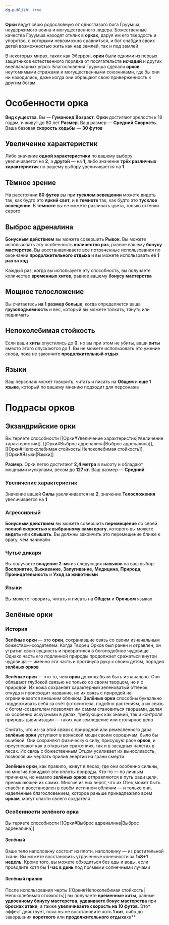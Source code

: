 ```yaml
---
dg-publish: true
---
```

**Орки** ведут свою родословную от одноглазого бога Груумша, неудержимого воина и могущественного лидера. Божественные качества Груумша находят отклик в **орках**, даруя им его твердость и упорство, с которыми невозможно сравниться, и бог снабдил своих детей возможностью жить как над землей, так и под землей

В некоторых мирах, таких как Эберрон, **орки** были одними из первых защитников естественного порядка от посягательств **исчадий** и других внепланарных угроз. Благословения Груумша сделали **орков** неутомимыми стражами и могущественными союзниками, где бы они ни находились, даже когда они обращают свою приверженность к другим богам

# Особенности орка

**Вид существа**. Вы — **Гуманоид**
**Возраст**. **Орки** достигают зрелости к 16 годам, и живут до 80 лет
**Размер**. Ваш размер — **Средний**
**Скорость**. Ваша базовая **скорость ходьбы** — **30 футов**

## Увеличение характеристик

Либо значение **одной характеристики** по вашему выбору увеличивается на **2**, а **другой** — на **1**, либо значение **трёх различных характеристик** по вашему выбору увеличивается на **1**

## Тёмное зрение

На расстоянии **60 футов** вы при **тусклом освещении** можете видеть так, как будто это **яркий свет**, и в **темноте** так, как будто это **тусклое освещение**. В **темноте** вы не можете различать цвета, только оттенки серого

## Выброс адреналина

**Бонусным действием** вы можете совершить **Рывок**. Вы можете использовать эту особенность **количество раз**, равное вашему **бонусу мастерства**. Вы восстанавливаете все потраченные использования по окончании **продолжительного отдыха** и вы можете использовать её **1 раз за ход**

Каждый раз, когда вы используете эту способность, вы получаете количество **временных хитов**, равное вашему **бонусу мастерства**

## Мощное телосложение

Вы считаетесь **на 1 размер больше**, когда определяется ваша **грузоподъемность** и вес, который вы можете толкать, тянуть или поднимать

## Непоколебимая стойкость

Если ваши **хиты** опустились до **0**, но вы при этом не убиты, ваши **хиты** вместо этого опускаются до **1**. Вы не можете использовать это умение снова, пока не закончите **продолжительный отдых**

## Языки

Ваш персонаж может говорить, читать и писать на **Общем** и **ещё 1 языке**, который по вашему мнению подходит для персонажа

# Подрасы орков
## Экзандрийские орки

Вы теряете способности [[Орки#Увеличение характеристик|Увеличение характеристик]], [[Орки#Выброс адреналина|Выброс адреналина]], [[Орки#Непоколебимая стойкость|Непоколебимая стойкость]], [[Орки#Языки|Языки]]

**Размер**. Орки легко достигают **2,4 метра** в высоту и обладают мощными мускулами, весом до **127 кг**. Ваш размер — **Средний**

### Увеличение характеристик

Значение вашей **Силы** увеличивается на **2**, значение **Телосложения** увеличивается на **1**

### Агрессивный

**Бонусным действием** вы можете совершить **перемещение** со своей **полной скоростью к выбранному вами врагу**, которого вы можете **видеть** или **слышать**. Вы должны закончить это перемещение ближе к врагу, чем начинали

### Чутьё дикаря

Вы получаете **владение 2-мя** из следующих **навыков** на ваш выбор: **Восприятие**, **Выживание**, **Запугивание**, **Медицина**, **Природа**, **Проницательность** и **Уход за животными**

### Языки

Вы можете говорить, читать и писать на **Общем** и **Орочьем** языках

## Зелёные орки
### История

**Зелёные орки** — это **орки**, сохранившие связь со своим изначальным божеством-создателем. Когда Творец Орков был ранен и отравлен, он утратил свою сущность и превратился в богоподобное чудовище. Однако часть его подлинной природы продолжает сражаться внутри чудовища — именно эта часть и протянула руку к своим детям, породив **зелёных орков**

**Зелёные орки** — это то, чем **орки** должны были быть изначально. Они обладают глубокой связью не только со своим творцом, но и с природой. Их кожа сохраняет характерный зеленоватый оттенок, откуда и происходит название, но их связь с природой не ограничивается внешним обликом. **Зелёные орки** способны буквально поддерживать себя за счёт фотосинтеза, подобно растениям, а их связь с богом-создателем позволяет им самим становиться творцами, делая их особенно искусными в делах, требующих как знаний, так и контроля природы цивилизации — таких как земледелие или столярное дело

Считать, что из-за этой связи с природной или ремесленного дара **зелёные орки** уступают в воинской мощи своим сородичам, было бы ошибкой. Они сохраняют физическую силу, присущую расе **орков**, и преуспевают как в открытых сражениях, так и в засадных налётах в лесах. Их связь с божественным Отцом усиливает их выносливость, позволяя им черпать прилив энергии на грани смерти

**Зелёные орки**, как правило, живут в лесах, где они особенно сильны, но многие покидают эти оплоты природы. Кто-то — по личным причинам, но немало **зелёных орков** отправляются в путь ради цели, превышающей их самих. Многие из них верят, что их Отец может быть спасён и восстановлен в своём истинном обличии — и только они, наделённые благословением, которое раньше принадлежало всем **оркам**, могут спасти своего создателя

### Особенности зелёного орка

Вы теряете способности [[Орки#Выброс адреналина|Выброс адреналина]]

#### Зелёный

Ваше тело наполовину состоит из плоти, наполовину — из растительной ткани. Вы можете восстановить утраченные конечности за **1к8+1 недель**. Кроме того, вы можете обходиться без еды и воды, если проводите хотя бы **1 час в день** под прямыми солнечными лучами

#### Зелёный прилив

После использования черты [[Орки#Непоколебимая стойкость|Непоколебимая стойкость]] вы получаете **временные хиты**, равные **удвоенному бонусу мастерства**, **удваиваете бонус мастерства** при **бросках атаки**, а также **увеличиваете скорость на 10 футов**. Этот эффект действует, пока вы не восстановите хоть **1 хит**, либо до завершения **короткого** или **продолжительного отдыха**ха**